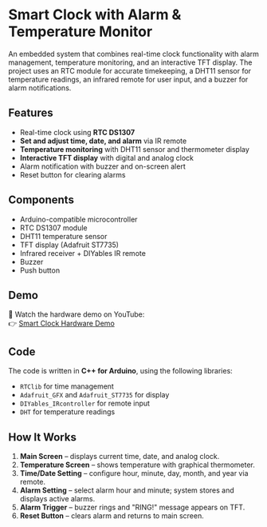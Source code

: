 # Smart Clock with Alarm & Temperature Monitor

An embedded system that combines real-time clock functionality with alarm management, temperature monitoring, and an interactive TFT display. The project uses an RTC module for accurate timekeeping, a DHT11 sensor for temperature readings, an infrared remote for user input, and a buzzer for alarm notifications.  

## Features
- Real-time clock using **RTC DS1307**
- **Set and adjust time, date, and alarm** via IR remote  
- **Temperature monitoring** with DHT11 sensor and thermometer display  
- **Interactive TFT display** with digital and analog clock  
- Alarm notification with buzzer and on-screen alert  
- Reset button for clearing alarms  

## Components
- Arduino-compatible microcontroller  
- RTC DS1307 module  
- DHT11 temperature sensor  
- TFT display (Adafruit ST7735)  
- Infrared receiver + DIYables IR remote  
- Buzzer  
- Push button  

## Demo
🎥 Watch the hardware demo on YouTube:  
👉 [Smart Clock Hardware Demo](https://youtube.com/shorts/9Gp2FU5_VdQ)

## Code
The code is written in **C++ for Arduino**, using the following libraries:
- `RTClib` for time management  
- `Adafruit_GFX` and `Adafruit_ST7735` for display  
- `DIYables_IRcontroller` for remote input  
- `DHT` for temperature readings  

## How It Works
1. **Main Screen** – displays current time, date, and analog clock.  
2. **Temperature Screen** – shows temperature with graphical thermometer.  
3. **Time/Date Setting** – configure hour, minute, day, month, and year via remote.  
4. **Alarm Setting** – select alarm hour and minute; system stores and displays active alarms.  
5. **Alarm Trigger** – buzzer rings and "RING!" message appears on TFT.  
6. **Reset Button** – clears alarm and returns to main screen.  
